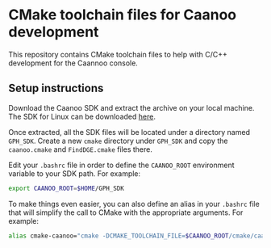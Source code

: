 # CMake toolchain files for Caanoo development

This repository contains CMake toolchain files to help with C/C++ development for the Caannoo console.

## Setup instructions

Download the Caanoo SDK and extract the archive on your local machine.
The SDK for Linux can be downloaded [here](https://dl.openhandhelds.org/cgi-bin/caanoo.cgi?0,1,0,0,17,631).

Once extracted, all the SDK files will be located under a directory named `GPH_SDK`.
Create a new `cmake` directory under `GPH_SDK` and copy the `caanoo.cmake` and `FindDGE.cmake` files there.

Edit your `.bashrc` file in order to define the `CAANOO_ROOT` environment variable to your SDK path.
For example:

```bash
export CAANOO_ROOT=$HOME/GPH_SDK
```

To make things even easier, you can also define an alias in your `.bashrc` file that will simplify the call to CMake with the appropriate arguments.
For example:

```bash
alias cmake-caanoo="cmake -DCMAKE_TOOLCHAIN_FILE=$CAANOO_ROOT/cmake/caanoo.cmake"
```
